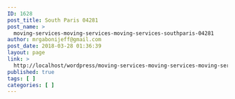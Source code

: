 ```yaml
---
ID: 1628
post_title: South Paris 04281
post_name: >
  moving-services-moving-services-moving-services-southparis-04281
author: mrgabonijeff@gmail.com
post_date: 2018-03-28 01:36:39
layout: page
link: >
  http://localhost/wordpress/moving-services-moving-services-moving-services-southparis-04281/
published: true
tags: [ ]
categories: [ ]
---
```

